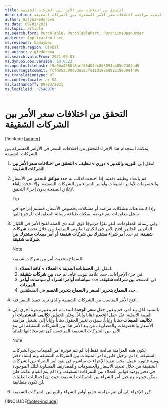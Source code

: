 ```yaml
---
title: التحقق من اختلافات سعر الأمر بين الشركات الشقيقة
description: يوضح هذا الموضوع كيفيه مراجعة اختلافات سعر الأمر المشترك بين الشركات الشقيقة
author: GalynaFedorova
ms.date: 09/01/2021
ms.topic: article
ms.search.form: PurchTable, PurchTablePart, PurchLineOpenOrder
audience: Application User
ms.reviewer: kamaybac
ms.search.region: Global
ms.author: v-gfedorova
ms.search.validFrom: 2021-09-01
ms.dyn365.ops.version: 10.0.22
ms.openlocfilehash: f9a0ba4980f8acf56d84dc865094b405b7402ad5
ms.sourcegitcommit: fcfd85a508c0de52cfe11d1986892219e39ef406
ms.translationtype: HT
ms.contentlocale: ar-SA
ms.lasthandoff: 09/23/2021
ms.locfileid: "7548070"
---
```

# <a name="check-intercompany-order-price-discrepancies"></a>التحقق من اختلافات سعر الأمر بين الشركات الشقيقة

[!include [banner](../../includes/banner.md)]

يمكنك استخدام هذا الإجراء للتحقق من اختلافات السعر في الأوامر المشتركة بين الشركات الشقيقة.

1. انتقل إلى **التوريد والتدبير \> دوري \> تنظيف \> التحقق من اختلافات سعر الأمر بين الشركات الشقيقة‬**.
1. قم بإعداد وظيفة دفعية، إذا احتجت لذلك، ثم حدد **موافق** للتحقق من الأسعار والخصومات لأوامر المبيعات وأوامر الشراء بين الشركات الشقيقة. وإلا، فحدد **إلغاء** لإغلاق الصفحة بدون إجراء التحقق.

    > [!TIP]
    > وإذا كانت هناك مشكلات مزامنة أو مشكلات بخصوص الأسعار، فسيتم إدراجها في سجل معلومات يتم عرضه. يمكنك طباعة رسالة المعلومات للرجوع إليها.

1. وفي رسالة المعلومات، انقر نقرًا مزدوجًا فوق البند ذي الصلة لفتح الأمر في الكيان القانوني الحالي. افتح الأمر في الكيان القانوني المرتبط من خلال تحديد **شركات شقيقة**، ثم حدد **أمر شراء مشترك بين شركات شقيقة** أو **أمر مبيعات مشترك بين شركات شقيقة**.

    > [!NOTE]
    > للسماح بتحديث أمر بين شركات شقيقة:
    >
    > 1. انتقل إلى **الحسابات المدينة \> العملاء \> كافة العملاء**.
    > 1. في جزء الإجراءات، حدد علامة تبويب **عام‬**، ثم حدد **بين شركات شقيقة**.
    > 1. في الصفحة **بين شركات شقيقة**، حدد **سياسات أوامر الشراء** أو **سياسات أوامر المبيعات**.
    > 1. حدد **السماح بتحرير السعر** و **السماح بتحرير الخصم** في المنطقتين.

1. افتح الأمر المناسب بين الشركات الشقيقة والذي تريد حفظ السعر فيه.
1. بالنسبة لكل بند أمر، قم بتغيير حقل **سعر الوحدة** للبند، ثم قم بتغييره مرة أخرى إلى القيمة الأصلية. غيّر حقل **الخصم** ذهابا وإياباً، وغيّر الحقلين **تكاليف المشتريات‬** أو **تكاليف المبيعات** ذهابا وإياباً. سيؤدي تغيير الحقول ذهاباً وإياباً إلى تشغيل مزامنة الأسعار والخصومات والمصاريف من بند الأمر هذا بين الشركات الشقيقة إلى بند الأمر بين الشركات الشقيقة المرجعي، كي تتم محاذاتها تلقائياً.

    > [!NOTE]
    > تكون هذه المزامنة صالحة فقط إذا لم تتم فوترة أمر المبيعات بين الشركات الشقيقة. إذا تم ترحيل فاتورة أمر المبيعات بين الشركات الشقيقة وتم إنشاء دفتر يومية فاتورة عميل، يجب تنفيذ الإجراءات مباشرة في بنود أمر الشراء بين الشركات الشقيقة من خلال تحديد الأسعار والخصومات والمصاريف المساوية لتلك الموجودة في دفتر يومية فواتير العملاء بين الشركات الشقيقة. وإذا لم يتم القيام بذلك، فلن يمكن فوترة وترحيل أمر الشراء بين الشركات الشقيقة حيث إن إجماليات الطلبات لن تكون متطابقة.

1. كرر الإجراء إلى أن تتم مزامنة جميع أوامر الشراء والبيع بين الشركات الشقيقة.

[!INCLUDE[footer-include](../../includes/footer-banner.md)]
